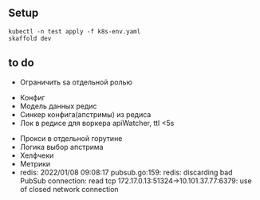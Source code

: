 
## Setup
    kubectl -n test apply -f k8s-env.yaml
    skaffold dev

## to do

+ Ограничить sa отдельной ролью
* Конфиг
* Модель данных редис
* Синкер конфига(апстримы) из редиса
* Лок в редисе для воркера apiWatcher, ttl <5s
+ Прокси в отдельной горутине
+ Логика выбор апстрима
+ Хелфчеки
+ Метрики
+ redis: 2022/01/08 09:08:17 pubsub.go:159: redis: discarding bad PubSub connection: read tcp 172.17.0.13:51324->10.101.37.77:6379: use of closed network connection